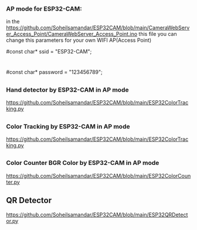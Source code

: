 ### AP mode for ESP32-CAM:
in the https://github.com/Soheilsamandar/ESP32CAM/blob/main/CameraWebServer_Access_Point/CameraWebServer_Access_Point.ino this file you can change this parameters for your own WIFI AP(Access Point)

#const char* ssid = "ESP32-CAM";
#
#const char* password = "123456789"; 
##
### Hand detector by ESP32-CAM in AP mode
https://github.com/Soheilsamandar/ESP32CAM/blob/main/ESP32ColorTracking.py
##
### Color Tracking by ESP32-CAM in AP mode
https://github.com/Soheilsamandar/ESP32CAM/blob/main/ESP32ColorTracking.py
##
### Color Counter BGR Color by ESP32-CAM in AP mode 
https://github.com/Soheilsamandar/ESP32CAM/blob/main/ESP32ColorCounter.py
##
## QR Detector 

https://github.com/Soheilsamandar/ESP32CAM/blob/main/ESP32QRDetector.py
##
